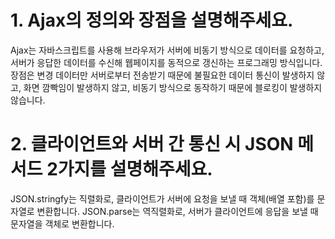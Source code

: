# 1. Ajax의 정의와 장점을 설명해주세요.

Ajax는 자바스크립트를 사용해 브라우저가 서버에 비동기 방식으로 데이터를 요청하고, 서버가 응답한 데이터를 수신해 웹페이지를 동적으로 갱신하는 프로그래밍 방식입니다.
장점은 변경 데이터만 서버로부터 전송받기 때문에 불필요한 데이터 통신이 발생하지 않고, 화면 깜빡임이 발생하지 않고, 비동기 방식으로 동작하기 때문에 블로킹이 발생하지 않습니다.

# 2. 클라이언트와 서버 간 통신 시 JSON 메서드 2가지를 설명해주세요.

JSON.stringfy는 직렬화로, 클라이언트가 서버에 요청을 보낼 때 객체(배열 포함)를 문자열로 변환합니다.
JSON.parse는 역직렬화로, 서버가 클라이언트에 응답을 보낼 때 문자열을 객체로 변환합니다.
